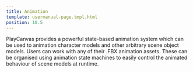 ```yaml
---
title: Animation
template: usermanual-page.tmpl.html
position: 10.5
---
```


PlayCanvas provides a powerful state-based animation system which can be used to animation character models and other arbitrary scene object models. Users can work with any of their .FBX animation assets. These can be organised using animation state machines to easily control the animated behaviour of scene models at runtime.